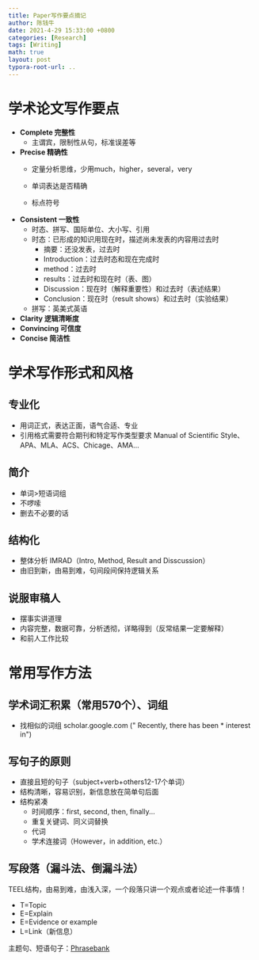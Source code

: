 ```yaml
---
title: Paper写作要点摘记
author: 陈钱牛
date: 2021-4-29 15:33:00 +0800
categories: [Research]
tags: [Writing]
math: true
layout: post
typora-root-url: ..
---
```


# 学术论文写作要点

- **Complete 完整性**
  - 主谓宾，限制性从句，标准误差等
- **Precise 精确性**
  - 定量分析思维，少用much，higher，several，very
  - 单词表达是否精确

  - 标点符号
- **Consistent 一致性**
  - 时态、拼写、国际单位、大小写、引用
  - 时态：已形成的知识用现在时，描述尚未发表的内容用过去时
    - 摘要：还没发表，过去时
    - Introduction：过去时态和现在完成时
    - method：过去时
    - results：过去时和现在时（表、图）
    - Discussion：现在时（解释重要性）和过去时（表述结果）
    - Conclusion：现在时（result shows）和过去时（实验结果）
  - 拼写：英美式英语
- **Clarity 逻辑清晰度**
- **Convincing 可信度**
- **Concise 简洁性**

# 学术写作形式和风格

## 专业化

- 用词正式，表达正面，语气合适、专业
- 引用格式需要符合期刊和特定写作类型要求 Manual of Scientific Style、APA、MLA、ACS、Chicage、AMA...

## 简介

- 单词>短语词组
- 不啰嗦
- 删去不必要的话

## 结构化

- 整体分析 IMRAD（Intro, Method, Result and Disscussion）
- 由旧到新，由易到难，句间段间保持逻辑关系

## 说服审稿人

- 摆事实讲道理
- 内容完整，数据可靠，分析透彻，详略得到（反常结果一定要解释）
- 和前人工作比较

# 常用写作方法

## 学术词汇积累（常用570个）、词组

- 找相似的词组 scholar.google.com (" Recently, there has been * interest in")

## 写句子的原则

- 直接且短的句子（subject+verb+others12-17个单词）
- 结构清晰，容易识别，新信息放在简单句后面
- 结构紧凑
  - 时间顺序：first, second, then, finally...
  - 重复关键词、同义词替换
  - 代词
  - 学术连接词（However，in addition, etc.）

## 写段落（漏斗法、倒漏斗法）

TEEL结构，由易到难，由浅入深，一个段落只讲一个观点或者论述一件事情！

- T=Topic
- E=Explain
- E=Evidence or example
- L=Link（新信息）

主题句、短语句子：[Phrasebank](https://www.phrasebank.manchester.ac.uk/)











